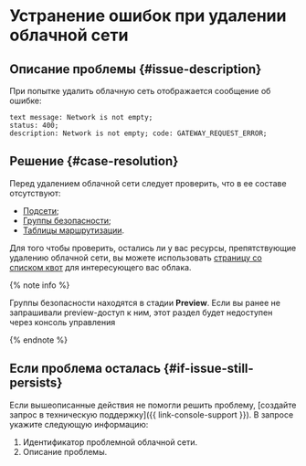 # Устранение ошибок при удалении облачной сети

## Описание проблемы {#issue-description}
При попытке удалить облачную сеть отображается сообщение об ошибке:
```
text message: Network is not empty; 
status: 400; 
description: Network is not empty; code: GATEWAY_REQUEST_ERROR;
```

## Решение {#case-resolution}
Перед удалением облачной сети следует проверить, что в ее составе отсутствуют:

* [Подсети](../../../vpc/operations/subnet-delete.md);
* [Группы безопасности](../../../vpc/operations/security-group-delete.md);
* [Таблицы маршрутизации](../../../vpc/concepts/static-routes.md).

Для того чтобы проверить, остались ли у вас ресурсы, препятствующие удалению облачной сети, вы можете использовать [страницу со списком квот](https://console.cloud.yandex.ru/cloud?section=quotas) для интересующего вас облака.

{% note info %}

Группы безопасности находятся в стадии **Preview**. Если вы ранее не запрашивали preview-доступ к ним, этот раздел будет недоступен через консоль управления

{% endnote %}

## Если проблема осталась {#if-issue-still-persists}

Если вышеописанные действия не помогли решить проблему, [создайте запрос в техническую поддержку]({{ link-console-support }}).
В запросе укажите следующую информацию:
1. Идентификатор проблемной облачной сети.
2. Описание проблемы.